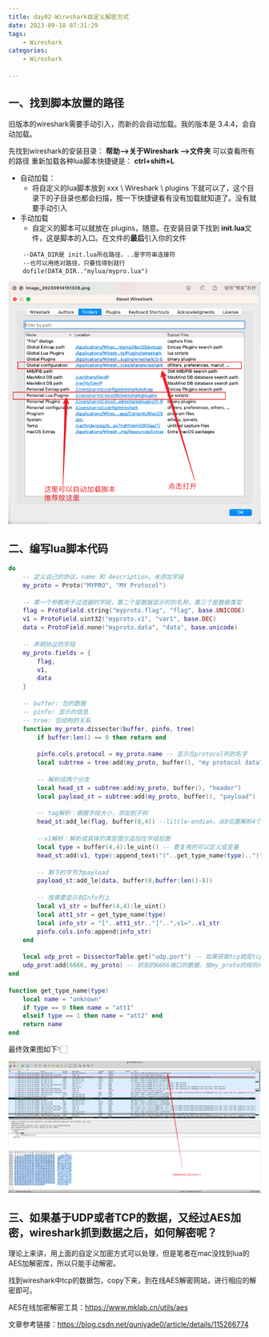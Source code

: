 ```yaml
---
title: day02-Wireshark自定义解密方式
date: 2023-09-18 07:31:29
tags: 
	- Wireshark
categories: 
	- Wireshark

---
```




## 一、找到脚本放置的路径

旧版本的wireshark需要手动引入，而新的会自动加载。我的版本是 3.4.4，会自动加载。

先找到wireshark的安装目录： **帮助–>关于Wireshark –>文件夹** 可以查看所有的路径
重新加载各种lua脚本快捷键是： **ctrl+shift+L**



- 自动加载：
  - 将自定义的lua脚本放到 xxx \ Wireshark \ plugins 下就可以了，这个目录下的子目录也都会扫描，按一下快捷键看有没有加载就知道了。没有就要手动引入
- 手动加载
  - 自定义的脚本可以就放在 plugins，随意。在安装目录下找到 **init.lua**文件，这是脚本的入口。在文件的**最后**引入你的文件

```
	--DATA_DIR是 init.lua所在路径，..是字符串连接符
	--也可以用绝对路径，只要找得到就行
	dofile(DATA_DIR.."mylua/mypro.lua")
```





![自动加载](day02-Wireshark自定义解密方式/自动加载.png)



## 二、编写lua脚本代码

```lua
do    
    -- 定义自己的协议，name 和 description，未添加字段
    my_proto = Proto("MYPRO", "MY Protocol")

    -- 第一个参数用于过滤器的字段，第二个是数据显示时的名称，第三个是数据类型
    flag = ProtoField.string("myproto.flag", "flag", base.UNICODE)
    v1 = ProtoField.uint32("myproto.v1", "var1", base.DEC)
    data = ProtoField.none("myproto.data", "data", base.unicode)

    -- 声明协议的字段
    my_proto.fields = {
        flag,
        v1,
        data
    }

    -- buffer: 包的数据
    -- pinfo: 显示的信息
    -- tree: 包结构的关系
    function my_proto.dissector(buffer, pinfo, tree)
        if buffer:len() == 0 then return end

        pinfo.cols.protocol = my_proto.name -- 显示在protocol列的名字
        local subtree = tree:add(my_proto, buffer(), "my protocol data") -- 显示在数据查看

        -- 解析成两个分支
        local head_st = subtree:add(my_proto, buffer(), "header")
        local payload_st = subtree:add(my_proto, buffer(), "payload")

        -- tag解析：根据字段大小，添加到子树
        head_st:add_le(flag, buffer(0,4)) --little-endian，从0位置解析4个字节

        --v1解析：解析成具体的类型提示追加在字段后面
        local type = buffer(4,4):le_uint() -- 要复用的可以定义成变量
        head_st:add(v1, type):append_text("("..get_type_name(type)..")") -- 用add就可以了

        -- 剩下的字节为payload
        payload_st:add_le(data, buffer(8,buffer:len()-8))

        -- 按需要显示到Info列上
        local v1_str = buffer(4,4):le_uint()
        local att1_str = get_type_name(type)
        local info_str = "["..att1_str.."]"..",v1="..v1_str
        pinfo.cols.info:append(info_str)
    end
    
    local udp_prot = DissectorTable.get("udp.port") -- 如果获取tcp就是tcp.port
    udp_prot:add(6666, my_proto) -- 抓到的6666端口的数据，按my_proto的规则来解析
end

function get_type_name(type)
	local name = "unknown"
	if type == 0 then name = "att1"
	elseif type == 1 then name = "att2" end	
	return name
end
```



最终效果图如下👇🏻

![image-20230918165418733](day02-Wireshark自定义解密方式/image-20230918165418733.png)



## 三、如果基于UDP或者TCP的数据，又经过AES加密，wireshark抓到数据之后，如何解密呢？



理论上来讲，用上面的自定义加密方式可以处理，但是笔者在mac没找到lua的AES加解密库，所以只能手动解密。

找到wireshark中tcp的数据包，copy下来，到在线AES解密网站，进行相应的解密即可。

AES在线加密解密工具：https://www.mklab.cn/utils/aes







文章参考链接：https://blog.csdn.net/quniyade0/article/details/115266774

